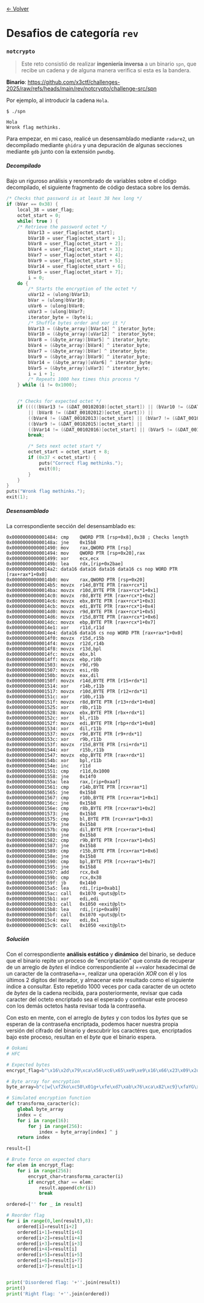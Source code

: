 [<- Volver](../x3ctf2025.md)
# Desafios de categoría `rev`

### `notcrypto`

> Este reto consistió de realizar **ingeniería inversa** a un binario `spn`, que recibe un cadena y de alguna manera verifica si esta es la bandera.

**Binario**: https://github.com/x3ctf/challenges-2025/raw/refs/heads/main/rev/notcrypto/challenge-src/spn

Por ejemplo, al introducir la cadena `Hola`.

```shell-session
$ ./spn

Hola
Wronk flag methinks.
```

Para empezar, en mi caso, realicé un desensamblado mediante `radare2`, un decompilado mediante `ghidra` y una depuración de algunas secciones mediante `gdb` junto con la extensión `pwndbg`.

##### Decompilado

Bajo un riguroso análisis y renombrado de variables sobre el código decompilado, el siguiente fragmento de código destaca sobre los demás.

```c
/* Checks that password is at least 38 hex long */
if (bVar == 0x38) {
    local_38 = user_flag;
    octet_start = 0;
    while( true ) {
    /* Retrieve the password octet */
		bVar13 = user_flag[octet_start];
	    bVar10 = user_flag[octet_start + 1];
	    bVar8 = user_flag[octet_start + 2];
	    bVar4 = user_flag[octet_start + 3];
	    bVar7 = user_flag[octet_start + 4];
	    bVar9 = user_flag[octet_start + 5];
	    bVar14 = user_flag[octet_start + 6];
	    bVar5 = user_flag[octet_start + 7];
	    i = 0;
    do {
        /* Starts the encryption of the octet */
        uVar12 = (ulong)bVar13;
        bVar = (ulong)bVar10;
        uVar6 = (ulong)bVar8;
        uVar3 = (ulong)bVar7;
        iterator_byte = (byte)i;
        /* Shuffle bytes order and xor it */
        bVar13 = (&byte_array)[bVar14] ^ iterator_byte;
        bVar10 = (&byte_array)[uVar12] ^ iterator_byte;
        bVar8 = (&byte_array)[bVar5] ^ iterator_byte;
        bVar4 = (&byte_array)[bVar4] ^ iterator_byte;
        bVar7 = (&byte_array)[bVar] ^ iterator_byte;
        bVar9 = (&byte_array)[bVar9] ^ iterator_byte;
        bVar14 = (&byte_array)[uVar6] ^ iterator_byte;
        bVar5 = (&byte_array)[uVar3] ^ iterator_byte;
        i = i + 1;
        /* Repeats 1000 hex times this process */
	} while (i != 0x1000);


    /* Checks for expected octet */
    if (((((bVar13 != (&DAT_00102010)[octet_start]) || (bVar10 != (&DAT_00102011)[octet_start]))
	    || (bVar8 != (&DAT_00102012)[octet_start])) ||
	    ((bVar4 != (&DAT_00102013)[octet_start] || (bVar7 != (&DAT_00102014)[octet_start])))) ||
	    ((bVar9 != (&DAT_00102015)[octet_start] ||
	    ((bVar14 != (&DAT_00102016)[octet_start] || (bVar5 != (&DAT_00102017)[octet_start]))))))
	    break;

		/* Sets next octet start */
		octet_start = octet_start + 8;
		if (0x37 < octet_start) {
			puts("Correct flag methinks.");
	        exit(0);
	    }
	}
}
puts("Wronk flag methinks.");
exit(1);
```

##### Desensamblado

La correspondiente sección del desensamblado es:

```arm-asm
0x0000000000001484:	cmp    QWORD PTR [rsp+0x8],0x38 ; Checks length
0x000000000000148a:	jne    0x15b8
0x0000000000001490:	mov    rax,QWORD PTR [rsp]
0x0000000000001494:	mov    QWORD PTR [rsp+0x20],rax
0x0000000000001499:	xor    ecx,ecx
0x000000000000149b:	lea    rdx,[rip+0x2bae]
0x00000000000014a2:	data16 data16 data16 data16 cs nop WORD PTR [rax+rax*1+0x0]
0x00000000000014b0:	mov    rax,QWORD PTR [rsp+0x20]
0x00000000000014b5:	movzx  r14d,BYTE PTR [rax+rcx*1]
0x00000000000014ba:	movzx  r10d,BYTE PTR [rax+rcx*1+0x1]
0x00000000000014c0:	movzx  r8d,BYTE PTR [rax+rcx*1+0x2]
0x00000000000014c6:	movzx  ebx,BYTE PTR [rax+rcx*1+0x3]
0x00000000000014cb:	movzx  edi,BYTE PTR [rax+rcx*1+0x4]
0x00000000000014d0:	movzx  r9d,BYTE PTR [rax+rcx*1+0x5]
0x00000000000014d6:	movzx  r15d,BYTE PTR [rax+rcx*1+0x6]
0x00000000000014dc:	movzx  ebp,BYTE PTR [rax+rcx*1+0x7]
0x00000000000014e1:	xor    r11d,r11d
0x00000000000014e4:	data16 data16 cs nop WORD PTR [rax+rax*1+0x0]
0x00000000000014f0:	movzx  r15d,r15b
0x00000000000014f4:	movzx  r12d,r14b
0x00000000000014f8:	movzx  r13d,bpl
0x00000000000014fc:	movzx  ebx,bl
0x00000000000014ff:	movzx  ebp,r10b
0x0000000000001503:	movzx  r9d,r9b
0x0000000000001507:	movzx  esi,r8b
0x000000000000150b:	movzx  eax,dil
0x000000000000150f:	movzx  r14d,BYTE PTR [r15+rdx*1]
0x0000000000001514:	xor    r14b,r11b
0x0000000000001517:	movzx  r10d,BYTE PTR [r12+rdx*1]
0x000000000000151c:	xor    r10b,r11b
0x000000000000151f:	movzx  r8d,BYTE PTR [r13+rdx*1+0x0]
0x0000000000001525:	xor    r8b,r11b
0x0000000000001528:	movzx  ebx,BYTE PTR [rbx+rdx*1]
0x000000000000152c:	xor    bl,r11b
0x000000000000152f:	movzx  edi,BYTE PTR [rbp+rdx*1+0x0]
0x0000000000001534:	xor    dil,r11b
0x0000000000001537:	movzx  r9d,BYTE PTR [r9+rdx*1]
0x000000000000153c:	xor    r9b,r11b
0x000000000000153f:	movzx  r15d,BYTE PTR [rsi+rdx*1]
0x0000000000001544:	xor    r15b,r11b
0x0000000000001547:	movzx  ebp,BYTE PTR [rax+rdx*1]
0x000000000000154b:	xor    bpl,r11b
0x000000000000154e:	inc    r11d
0x0000000000001551:	cmp    r11d,0x1000
0x0000000000001558:	jne    0x14f0
0x000000000000155a:	lea    rax,[rip+0xaaf]
0x0000000000001561:	cmp    r14b,BYTE PTR [rcx+rax*1]
0x0000000000001565:	jne    0x15b8
0x0000000000001567:	cmp    r10b,BYTE PTR [rcx+rax*1+0x1]
0x000000000000156c:	jne    0x15b8
0x000000000000156e:	cmp    r8b,BYTE PTR [rcx+rax*1+0x2]
0x0000000000001573:	jne    0x15b8
0x0000000000001575:	cmp    bl,BYTE PTR [rcx+rax*1+0x3]
0x0000000000001579:	jne    0x15b8
0x000000000000157b:	cmp    dil,BYTE PTR [rcx+rax*1+0x4]
0x0000000000001580:	jne    0x15b8
0x0000000000001582:	cmp    r9b,BYTE PTR [rcx+rax*1+0x5]
0x0000000000001587:	jne    0x15b8
0x0000000000001589:	cmp    r15b,BYTE PTR [rcx+rax*1+0x6]
0x000000000000158e:	jne    0x15b8
0x0000000000001590:	cmp    bpl,BYTE PTR [rcx+rax*1+0x7]
0x0000000000001595:	jne    0x15b8
0x0000000000001597:	add    rcx,0x8
0x000000000000159b:	cmp    rcx,0x38
0x000000000000159f:	jb     0x14b0
0x00000000000015a5:	lea    rdi,[rip+0xab1]
0x00000000000015ac:	call   0x1070 <puts@plt>
0x00000000000015b1:	xor    edi,edi
0x00000000000015b3:	call   0x1050 <exit@plt>
0x00000000000015b8:	lea    rdi,[rip+0xa89]
0x00000000000015bf:	call   0x1070 <puts@plt>
0x00000000000015c4:	mov    edi,0x1
0x00000000000015c9:	call   0x1050 <exit@plt>
```

##### Solución

Con el correspondiente **análisis estático** y **dinámico** del binario, se deduce que el binario repite un proceso de "encriptación" que consta de recuperar de un arreglo de *bytes* el índice correspondiente al ==valor hexadecimal de un caracter de la contraseña==, realizar una operación *XOR* con él y los últimos 2 digitos del iterador, y almacenar este resultado como el siguiente índice a consultar.
Esto repetido 1000 veces por cada caracter de un octeto de *bytes* de la cadena recibida, para posteriormente, revisar que cada caracter del octeto encriptado sea el esperado y continuar este proceso con los demás octetos hasta revisar toda la contraseña.

Con esto en mente, con el arreglo de *bytes* y con todos los *bytes* que se esperan de la contraseña encriptada, podemos hacer nuestra propia versión del cifrado del binario y descubrir los caractéres que, encriptados bajo este proceso, resultan en el *byte* que el binario espera.

```python
# Ookami
# HFC

# Expected bytes
encrypt_flag=b"\x16\x2d\x79\xca\x56\xc6\x65\xe9\xe9\x16\x66\x23\x09\x2d\x1b\x09\x1c\x09\xc6\x1c\x1f\xad\xe9\xda\xa0\xc6\x1a\x66\x09\xad\x81\x1c\x80\x39\xa0\x21\x09\x65\x2d\x30\xf6\x57\xf6\xa2\x65\x65\x21\xa2"

# Byte array for encryption
byte_array=b"c|w{\xf2ko\xc50\x01g+\xfe\xd7\xab\x76\xca\x82\xc9}\xfaYG\xf0\xad\xd4\xa2\xaf\x9c\xa4r\xc0\xb7\xfd\x93&6?\xf7\xcc4\xa5\xe5\xf1q\xd81\x15\x04\xc7#\xc3\x18\x96\x05\x9a\x07\x12\x80\xe2\xeb'\xb2u\x09\x83,\x1a\x1bnZ\xa0R;\xd6\xb3)\xe3/\x84S\xd1\x00\xed\x20\xfc\xb1\x5b\x6a\xcb\xbe\x39\x4a\x4c\x58\xcf\xd0\xef\xaa\xfb\x43\x4d\x33\x85\x45\xf9\x02\x7f\x50\x3c\x9f\xa8\x51\xa3\x40\x8f\x92\x9d\x38\xf5\xbc\xb6\xda\x21\x10\xff\xf3\xd2\xcd\x0c\x13\xec\x5f\x97\x44\x17\xc4\xa7\x7e\x3d\x64\x5d\x19\x73\x60\x81\x4f\xdc\x22\x2a\x90\x88\x46\xee\xb8\x14\xde\x5e\x0b\xdb\xe0\x32\x3a\x0a\x49\x06\x24\x5c\xc2\xd3\xac\x62\x91\x95\xe4\x79\xe7\xc8\x37\x6d\x8d\xd5\x4e\xa9\x6c\x56\xf4\xea\x65\x7a\xae\x08\xba\x78\x25\x2e\x1c\xa6\xb4\xc6\xe8\xdd\x74\x1f\x4b\xbd\x8b\x8a\x70\x3e\xb5\x66\x48\x03\xf6\x0e\x61\x35\x57\xb9\x86\xc1\x1d\x9e\xe1\xf8\x98\x11\x69\xd9\x8e\x94\x9b\x1e\x87\xe9\xce\x55\x28\xdf\x8c\xa1\x89\x0d\xbf\xe6\x42\x68\x41\x99\x2d\x0f\xb0\x54\xbb\x16"

# Simulated encryption function
def transforma_caracter(c):
    global byte_array
    index = c
    for i in range(16):
        for j in range(256):
            index = byte_array[index] ^ j
    return index

result=[]

# Brute force on expected chars
for elem in encrypt_flag:
    for i in range(256):
        encrypt_char=transforma_caracter(i)
        if encrypt_char == elem:
            result.append(chr(i))
            break

ordered=['' for _ in result]

# Reorder flag
for i in range(0,len(result),8):
    ordered[i]=result[i+2]
    ordered[i+1]=result[i+6]
    ordered[i+2]=result[i+4]
    ordered[i+3]=result[i+3]
    ordered[i+4]=result[i]
    ordered[i+5]=result[i+5]
    ordered[i+6]=result[i+7]
    ordered[i+7]=result[i+1]


print('Disordered flag: '+''.join(result))
print()
print('Right flag: '+''.join(ordered))
```